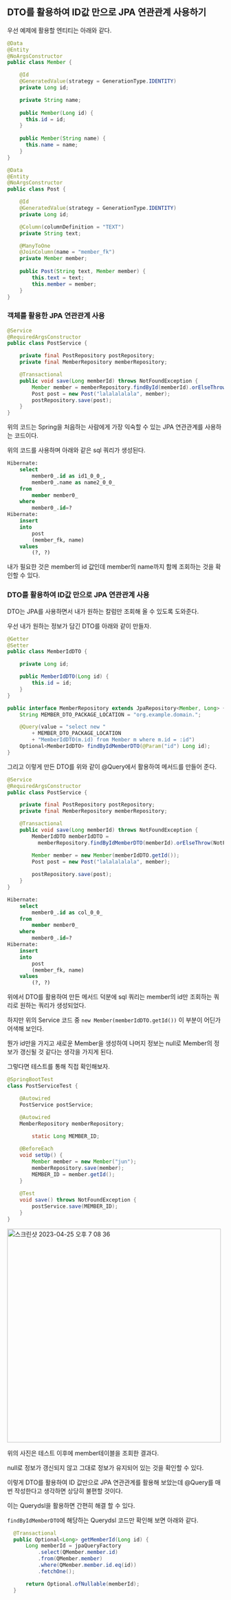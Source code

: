 ## DTO를 활용하여 ID값 만으로 JPA 연관관계 사용하기



우선 예제에 활용할 엔티티는 아래와 같다.

```java
@Data
@Entity
@NoArgsConstructor
public class Member {

    @Id
    @GeneratedValue(strategy = GenerationType.IDENTITY)
    private Long id;

    private String name;
    
  	public Member(Long id) {
      this.id = id;
  	}
    
  	public Member(String name) {
      this.name = name;
  	}
}
```

```java
@Data
@Entity
@NoArgsConstructor
public class Post {

    @Id
    @GeneratedValue(strategy = GenerationType.IDENTITY)
    private Long id;

    @Column(columnDefinition = "TEXT")
    private String text;

    @ManyToOne
    @JoinColumn(name = "member_fk")
    private Member member;
	 
  	public Post(String text, Member member) {
        this.text = text;
        this.member = member;
    }
}
```



### 객체를 활용한 JPA 연관관계 사용

```java
@Service
@RequiredArgsConstructor
public class PostService {

    private final PostRepository postRepository;
    private final MemberRepository memberRepository;

    @Transactional
    public void save(Long memberId) throws NotFoundException {
        Member member = memberRepository.findById(memberId).orElseThrow(NotFoundException::new);
        Post post = new Post("lalalalalala", member);
        postRepository.save(post);
    }
}
```

위의 코드는 Spring을 처음하는 사람에게 가장 익숙할 수 있는 JPA 연관관계를 사용하는 코드이다.

위의 코드를 사용하며 아래와 같은 sql 쿼리가 생성된다.

```sql
Hibernate: 
    select
        member0_.id as id1_0_0_,
        member0_.name as name2_0_0_ 
    from
        member member0_ 
    where
        member0_.id=?
Hibernate: 
    insert 
    into
        post
        (member_fk, name) 
    values
        (?, ?)
```

내가 필요한 것은 member의 id 값인데 member의 name까지 함께 조회하는 것을 확인할 수 있다.



### DTO를 활용하여 ID값 만으로 JPA 연관관계 사용

DTO는 JPA를 사용하면서 내가 원하는 칼럼만 조회해 올 수 있도록 도와준다.

우선 내가 원하는 정보가 담긴 DTO를 아래와 같이 만들자.

```java
@Getter
@Setter
public class MemberIdDTO {

    private Long id;

    public MemberIdDTO(Long id) {
        this.id = id;
    }
}
```



```java
public interface MemberRepository extends JpaRepository<Member, Long> {
    String MEMBER_DTO_PACKAGE_LOCATION = "org.example.domain.";

    @Query(value = "select new "
        + MEMBER_DTO_PACKAGE_LOCATION
        + "MemberIdDTO(m.id) from Member m where m.id = :id")
    Optional<MemberIdDTO> findByIdMemberDTO(@Param("id") Long id);
}
```

그리고 이렇게 만든 DTO를 위와 같이 @Query에서 활용하여 메서드를 만들어 준다.



```java
@Service
@RequiredArgsConstructor
public class PostService {

    private final PostRepository postRepository;
    private final MemberRepository memberRepository;

    @Transactional
    public void save(Long memberId) throws NotFoundException {
        MemberIdDTO memberIdDTO = 
          memberRepository.findByIdMemberDTO(memberId).orElseThrow(NotFoundException::new);

        Member member = new Member(memberIdDTO.getId());
        Post post = new Post("lalalalalala", member);
      
        postRepository.save(post);
    }
}
```

```sql
Hibernate: 
    select
        member0_.id as col_0_0_ 
    from
        member member0_ 
    where
        member0_.id=?
Hibernate: 
    insert 
    into
        post
        (member_fk, name) 
    values
        (?, ?)
```

위에서 DTO를 활용하여 만든 메서드 덕분에 sql 쿼리는 member의 id만 조회하는 쿼리로 원하는 쿼리가 생성되었다.

하지만 위의 Service 코드 중 `new Member(memberIdDTO.getId())` 이 부분이 어딘가 어색해 보인다.

뭔가 id만을 가지고 새로운 Member을 생성하여 나머지 정보는 null로 Member의 정보가 갱신될 것 같다는 생각을 가지게 된다.



그렇다면 테스트를 통해 직접 확인해보자.

```java
@SpringBootTest
class PostServiceTest {

    @Autowired
    PostService postService;

    @Autowired
    MemberRepository memberRepository;
  
 		static Long MEMBER_ID;

    @BeforeEach
    void setUp() {
        Member member = new Member("jun");
        memberRepository.save(member);
        MEMBER_ID = member.getId();
    }
  
    @Test
    void save() throws NotFoundException {
        postService.save(MEMBER_ID);
    }
}
```

<img width="497" alt="스크린샷 2023-04-25 오후 7 08 36" src="https://user-images.githubusercontent.com/102807742/234245324-3c92deeb-0558-4c5f-bb8a-fd688dbec817.png">

위의 사진은 테스트 이후에 member테이블을 조회한 결과다.

null로 정보가 갱신되지 않고 그대로 정보가 유지되어 있는 것을 확인할 수 있다.



이렇게 DTO를 활용하여 ID 값만으로 JPA 연관관계를 활용해 보았는데 @Query를 매번 작성한다고 생각하면 상당히 불편할 것이다.

이는 Querydsl을 활용하면 간편히 해결 할 수 있다.

`findByIdMemberDTO`에 해당하는 Querydsl 코드만 확인해 보면 아래와 같다.

```java
  @Transactional
  public Optional<Long> getMemberId(Long id) {
      Long memberId = jpaQueryFactory
          .select(QMember.member.id)
          .from(QMember.member)
          .where(QMember.member.id.eq(id))
          .fetchOne();

      return Optional.ofNullable(memberId);
  }
```
